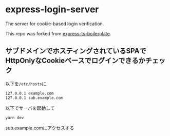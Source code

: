 # express-login-server

The server for cookie-based login verification.

This repo was forked from [express-ts-boilerplate](https://github.com/redshoga/express-ts-boilerplate).

## サブドメインでホスティングされているSPAでHttpOnlyなCookieベースでログインできるかチェック

以下を`/etc/hosts`に

```
127.0.0.1 example.com
127.0.0.1 sub.example.com
```

以下でサーバを起動して

```
yarn dev
```

sub.example.comにアクセスする
